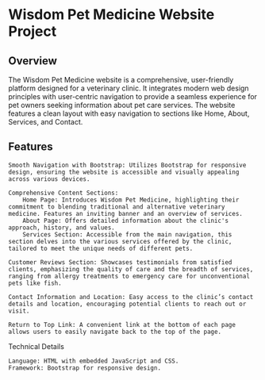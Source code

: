 # Wisdom Pet Medicine Website Project
## Overview

The Wisdom Pet Medicine website is a comprehensive, user-friendly platform designed for a veterinary clinic. It integrates modern web design principles with user-centric navigation to provide a seamless experience for pet owners seeking information about pet care services. The website features a clean layout with easy navigation to sections like Home, About, Services, and Contact.

## Features

    Smooth Navigation with Bootstrap: Utilizes Bootstrap for responsive design, ensuring the website is accessible and visually appealing across various devices.

    Comprehensive Content Sections:
        Home Page: Introduces Wisdom Pet Medicine, highlighting their commitment to blending traditional and alternative veterinary medicine. Features an inviting banner and an overview of services.
        About Page: Offers detailed information about the clinic's approach, history, and values.
        Services Section: Accessible from the main navigation, this section delves into the various services offered by the clinic, tailored to meet the unique needs of different pets.

    Customer Reviews Section: Showcases testimonials from satisfied clients, emphasizing the quality of care and the breadth of services, ranging from allergy treatments to emergency care for unconventional pets like fish.

    Contact Information and Location: Easy access to the clinic’s contact details and location, encouraging potential clients to reach out or visit.

    Return to Top Link: A convenient link at the bottom of each page allows users to easily navigate back to the top of the page.

Technical Details

    Language: HTML with embedded JavaScript and CSS.
    Framework: Bootstrap for responsive design.